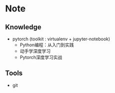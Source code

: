 # Note

## Knowledge

- pytorch (toolkit : virtualenv + jupyter-notebook)
  - Python编程：从入门到实践
  - 动手学深度学习
  - Pytorch深度学习实战

## Tools

- git
